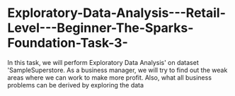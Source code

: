 # Exploratory-Data-Analysis---Retail-Level---Beginner-The-Sparks-Foundation-Task-3-

In this task, 
we will perform Exploratory Data Analysis' on dataset 'SampleSuperstore. As a business manager, 
we will try to find out the weak areas where we can work to make more profit. 
Also, what all business problems can be derived by exploring the data
